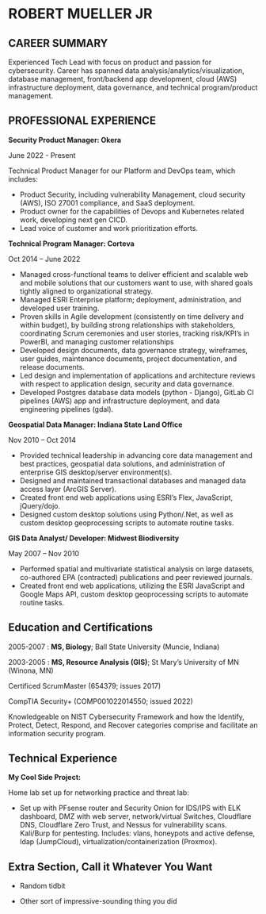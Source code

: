 ROBERT MUELLER JR
============

CAREER SUMMARY
---------
Experienced Tech Lead with focus on product and passion for cybersecurity. Career has spanned data analysis/analytics/visualization, database management, front/backend app development, cloud (AWS) infrastructure deployment, data governance, and technical program/product management. 

PROFESSIONAL EXPERIENCE
---------

**Security Product Manager: Okera**

June 2022 - Present

 Technical Product Manager for our Platform and DevOps team, which includes:
* Product Security, including vulnerability Management, cloud security (AWS), ISO 27001 compliance, and SaaS deployment.
* Product owner for the capabilities of Devops and Kubernetes related work, developing next gen CICD.
* Lead voice of customer and work prioritization efforts.

**Technical Program Manager: Corteva**

Oct 2014 – June 2022

* Managed cross-functional teams to deliver efficient and scalable web and mobile solutions that our customers want to use, with shared goals tightly aligned to organizational strategy.
* Managed ESRI Enterprise platform; deployment, administration, and developed user training.
* Proven skills in Agile development (consistently on time delivery and within budget), by building strong relationships with stakeholders, coordinating Scrum ceremonies and user stories, tracking risk/KPI’s in PowerBI, and managing customer relationships
* Developed design documents, data governance strategy, wireframes, user guides, maintenance documents, project documentation, and release documents. 
* Led design and implementation of applications and architecture reviews with respect to application design, security and data governance.
* Developed Postgres database data models (python - Django), GitLab CI pipelines (AWS) app and infrastructure deployment, and data engineering pipelines (gdal).

**Geospatial Data Manager: Indiana State Land Office**

Nov 2010 – Oct 2014

* Provided technical leadership in advancing core data management and best practices, geospatial data solutions, and administration of enterprise GIS desktop/server environment(s).
* Designed and maintained transactional databases and managed data access layer (ArcGIS Server).
* Created front end web applications using ESRI’s Flex, JavaScript, jQuery/dojo.
* Designed custom desktop solutions using Python/.Net, as well as custom desktop geoprocessing scripts to automate routine tasks.

**GIS Data Analyst/ Developer: Midwest Biodiversity**

May 2007 – Nov 2010

* Performed spatial and multivariate statistical analysis on large datasets, co-authored EPA (contracted) publications and peer reviewed journals.
* Created front end web applications, utilizing the ESRI JavaScript and Google Maps API, custom desktop geoprocessing scripts to automate routine tasks.

Education and Certifications
--------------------
2005-2007
:   **MS, Biology**; Ball State University (Muncie, Indiana)

2003-2005
:   **MS, Resource Analysis (GIS)**; St Mary’s University of MN (Winona, MN)
 
Certificed ScrumMaster (654379; issues 2017)

CompTIA Security+ (COMP001022014550; issued 2022)

Knowledgeable on NIST Cybersecurity Framework and how the Identify, Protect, Detect, Respond, and Recover categories comprise and facilitate an information security program.


Technical Experience
--------------------

**My Cool Side Project:**

   Home lab set up for networking practice and threat lab:

* Set up with PFsense router and Security Onion for IDS/IPS with ELK dashboard, DMZ with web server, network/virtual Switches, Cloudflare DNS, Cloudflare Zero Trust, and Nessus for vulnerability scans. Kali/Burp for pentesting.  Includes: vlans, honeypots and active defense,  ldap (JumpCloud), virtualization/containerization (Proxmox).



Extra Section, Call it Whatever You Want
----------------------------------------

* Random tidbit

* Other sort of impressive-sounding thing you did